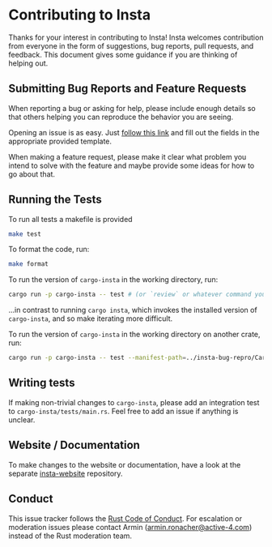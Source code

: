 # Contributing to Insta

Thanks for your interest in contributing to Insta! Insta welcomes contribution
from everyone in the form of suggestions, bug reports, pull requests, and feedback.
This document gives some guidance if you are thinking of helping out.

## Submitting Bug Reports and Feature Requests

When reporting a bug or asking for help, please include enough details so that
others helping you can reproduce the behavior you are seeing.

Opening an issue is as easy. Just [follow this link](https://github.com/mitsuhiko/insta/issues/new/choose) and fill out the fields in the appropriate provided template.

When making a feature request, please make it clear what problem you intend to
solve with the feature and maybe provide some ideas for how to go about that.

## Running the Tests

To run all tests a makefile is provided

```sh
make test
```

To format the code, run:

```sh
make format
```

To run the version of `cargo-insta` in the working directory, run:

```sh
cargo run -p cargo-insta -- test # (or `review` or whatever command you want to run)
```

...in contrast to running `cargo insta`, which invokes the installed version of
`cargo-insta`, and so make iterating more difficult.

To run the version of `cargo-insta` in the working directory on another crate, run:

```sh
cargo run -p cargo-insta -- test --manifest-path=../insta-bug-repro/Cargo.toml
```

## Writing tests

If making non-trivial changes to `cargo-insta`, please add an integration test to
`cargo-insta/tests/main.rs`. Feel free to add an issue if anything is unclear.

## Website / Documentation

To make changes to the website or documentation, have a look at the
separate [insta-website](https://github.com/mitsuhiko/insta-website) repository.

## Conduct

This issue tracker follows the [Rust Code of Conduct]. For escalation or moderation
issues please contact Armin (armin.ronacher@active-4.com) instead of the Rust moderation team.

[rust code of conduct]: https://www.rust-lang.org/policies/code-of-conduct
